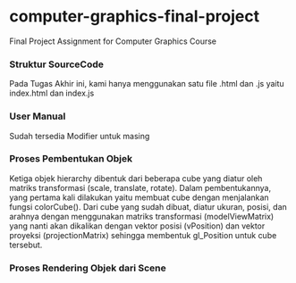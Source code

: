 # computer-graphics-final-project
Final Project Assignment for Computer Graphics Course

### Struktur SourceCode
Pada Tugas Akhir ini, kami hanya menggunakan satu file .html dan .js yaitu index.html dan index.js

### User Manual
Sudah tersedia Modifier untuk masing












### Proses Pembentukan Objek
Ketiga objek hierarchy dibentuk dari beberapa cube yang diatur oleh matriks transformasi (scale, translate, rotate).
Dalam pembentukannya, yang pertama kali dilakukan yaitu membuat cube dengan menjalankan fungsi colorCube().
Dari cube yang sudah dibuat, diatur ukuran, posisi, dan arahnya dengan menggunakan matriks transformasi (modelViewMatrix) yang nanti akan dikalikan dengan vektor posisi (vPosition) dan vektor proyeksi (projectionMatrix) sehingga membentuk gl_Position untuk cube tersebut.


### Proses Rendering Objek dari Scene